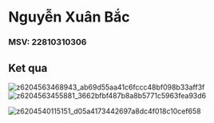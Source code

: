 # Nguyễn Xuân Bắc
### MSV: 22810310306
## Ket qua

![z6204563468943_ab69d55aa41c6fccc48bf098b33aff3f](https://github.com/user-attachments/assets/bff753d4-7c2b-47e0-b2fc-44abe642c771)
![z6204563455881_3662bfbf487b8a8b5771c5963fea93d6](https://github.com/user-attachments/assets/1b54a665-742e-4dad-93c9-3b7b59a3598b)

![z6204540115151_d05a4173442697a8dc4f018c10cef658](https://github.com/user-attachments/assets/03722fea-db52-4c90-a795-b62704da77cd)

